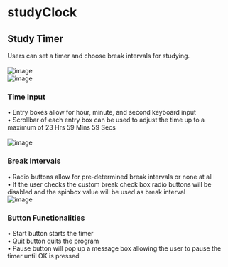 # studyClock
## Study Timer

Users can set a timer and choose break intervals for studying. <br><br>
![image](https://github.com/KhantivongJ/studyClock/assets/68672801/4b981447-2ce2-47ef-a82d-055b94e90229)<br>
![image](https://github.com/KhantivongJ/studyClock/assets/68672801/d695e203-b199-4186-b626-a392a8037c25)<br>

### Time Input

• Entry boxes allow for hour, minute, and second keyboard input <br>
• Scrollbar of each entry box can be used to adjust the time up to a maximum of
23 Hrs 59 Mins 59 Secs <br><br>
![image](https://github.com/KhantivongJ/studyClock/assets/68672801/f4f3ab8e-9f1a-4be9-8e12-7b5cf1a920ed)<br>

### Break Intervals

• Radio buttons allow for pre-determined break intervals or none at all <br>
• If the user checks the custom break check box radio buttons will be disabled and the spinbox value will be used as break interval <br>
![image](https://github.com/KhantivongJ/studyClock/assets/68672801/c833be46-9863-48c8-8d4e-5bed5ee86f1b)<br>
### Button Functionalities

• Start button starts the timer <br>
• Quit button quits the program <br>
• Pause button will pop up a message box allowing the user to pause the timer until OK is pressed <br>

